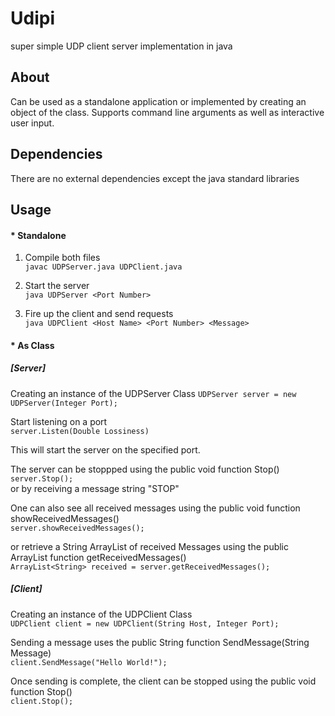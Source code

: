 # Udipi
super simple UDP client server implementation in java

## About
Can be used as a standalone application or implemented by creating an object of the class.
Supports command line arguments as well as interactive user input.

## Dependencies
There are no external dependencies except the java standard libraries

## Usage
#### * Standalone

1. Compile both files  
`javac UDPServer.java UDPClient.java`  

2. Start the server  
`java UDPServer <Port Number>`  

3. Fire up the client and send requests  
`java UDPClient <Host Name> <Port Number> <Message>`  

#### * As Class  

##### [Server]
Creating an instance of the UDPServer Class
`UDPServer server = new UDPServer(Integer Port);`  

Start listening on a port  
`server.Listen(Double Lossiness)`  

This will start the server on the specified port.  

The server can be stoppped using the public void function Stop()  
`server.Stop();`  
or by receiving a message string "STOP"  

One can also see all received messages using the public void function showReceivedMessages()     
`server.showReceivedMessages();`  

or retrieve a String ArrayList of received Messages using the public ArrayList<String> function getReceivedMessages()  
`ArrayList<String> received = server.getReceivedMessages();`


##### [Client]
Creating an instance of the UDPClient Class   
`UDPClient client = new UDPClient(String Host, Integer Port);`  

Sending a message uses the public String function SendMessage(String Message)  
`client.SendMessage("Hello World!");`  

Once sending is complete, the client can be stopped using the public void function Stop()  
`client.Stop();`  
